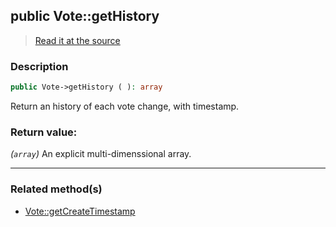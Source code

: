 ## public Vote::getHistory

> [Read it at the source](https://github.com/julien-boudry/Condorcet/blob/master/src/Vote.php#L202)

### Description    

```php
public Vote->getHistory ( ): array
```

Return an history of each vote change, with timestamp.
    

### Return value:   

*(`array`)* An explicit multi-dimenssional array.


---------------------------------------

### Related method(s)      

* [Vote::getCreateTimestamp](/Docs/ApiReferences/Vote%20Class/public%20Vote--getCreateTimestamp.md)    
